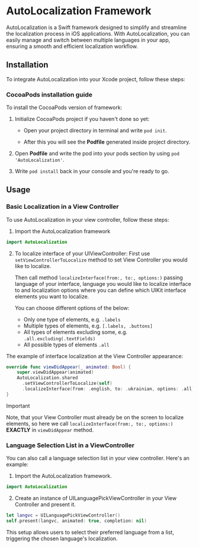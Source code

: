 # AutoLocalization Framework

AutoLocalization is a Swift framework designed to simplify and streamline the localization process in iOS applications. With AutoLocalization, you can easily manage and switch between multiple languages in your app, ensuring a smooth and efficient localization workflow.

## Installation

To integrate AutoLocalization into your Xcode project, follow these steps:

### CocoaPods installation guide

To install the CocoaPods version of framework:

1. Initialize CocoaPods project if you haven't done so yet:

   + Open your project directory in terminal and write ```pod init```.

   + After this you will see the **Podfile** generated inside project directory.

2. Open **Podfile** and write the pod into your pods section by using ```pod 'AutoLocalization'```.

3. Write ```pod install``` back in your console and you're ready to go.

## Usage

### Basic Localization in a View Controller

To use AutoLocalization in your view controller, follow these steps:

1. Import the AutoLocalization framework
   
```swift
import AutoLocalization
```

2. To localize interface of your UIViewController:
   First use ```setViewControllerToLocalize``` method to set View Controller you would like to localize.
   
   Then call method ```localizeInterface(from:, to:, options:)``` passing language of your interface, language you would like to localize interface to and localization options where you can define which UIKit interface elements you want to localize.
   
   You can choose different options of the below:
   + Only one type of elements, e.g. ```.labels```
   + Multiple types of elements, e.g. ```[.labels, .buttons]```
   + All types of elements excluding some, e.g. ```.all.excluding(.textFields)```
   + All possible types of elements ```.all```

The example of interface localization at the View Controller appearance:

```swift
override func viewDidAppear(_ animated: Bool) {
    super.viewDidAppear(animated)
    AutoLocalization.shared
      .setViewControllerToLocalize(self)
      .localizeInterface(from: .english, to: .ukrainian, options: .all)
}
```

> [!IMPORTANT]
> Note, that your View Controller must already be on the screen to localize elements, so here we call ```localizeInterface(from:, to:, options:)``` **EXACTLY** in ```viewDidAppear``` method.

### Language Selection List in a ViewController

You can also call a language selection list in your view controller. Here's an example:

1. Import the AutoLocalization framework.
   
```swift
import AutoLocalization
```

2. Create an instance of UILanguagePickViewController in your View Controller and present it.
   
```swift
let langvc = UILanguagePickViewController()
self.present(langvc, animated: true, completion: nil)
```

This setup allows users to select their preferred language from a list, triggering the chosen language's localization.
